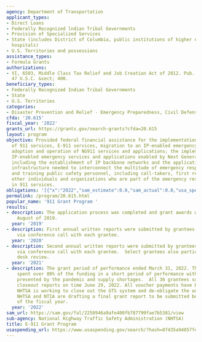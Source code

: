 ```yaml
---
agency: Department of Transportation
applicant_types:
- Direct Loans
- Federally Recognized lndian Tribal Governments
- Provision of Specialized Services
- State (includes District of Columbia, public institutions of higher education and
  hospitals)
- U.S. Territories and possessions
assistance_types:
- Formula Grants
authorizations:
- VI, 6503, Middle Class Tax Relief and Job Creation Act of 2012. Pub. L. 112, 96.
  47 U.S.C. &sect; 400.
beneficiary_types:
- Federally Recognized Indian Tribal Governments
- State
- U.S. Territories
categories:
- Disaster Prevention and Relief - Emergency Preparedness, Civil Defense
cfda: '20.615'
fiscal_year: '2022'
grants_url: https://grants.gov/search-grants?cfda=20.615
layout: program
objective: Provided federal financial assistance for the implementation and operation
  of 911 services, E-911 services, migration to an IP-enabled emergency network, and
  adoption and operation of NG911 services and applications; the implementation of
  IP-enabled emergency services and applications enabled by Next Generation 911 services,
  including the establishment of IP backbone networks and the application layer software
  infrastructure needed to interconnect the multitude of emergency response organizations;
  and training public safety personnel, including call-takers, first responders, and
  other individuals and organizations who are part of the emergency response chain
  in 911 services.
obligations: '[{"x":"2022","sam_estimate":0.0,"sam_actual":0.0,"usa_spending_actual":0.0},{"x":"2023","sam_estimate":0.0,"sam_actual":0.0,"usa_spending_actual":0.0},{"x":"2024","sam_estimate":0.0,"sam_actual":0.0,"usa_spending_actual":0.0}]'
permalink: /program/20.615.html
popular_name: '911 Grant Program '
results:
- description: The application process was completed and grant awards were made in
    August of 2019.
  year: '2019'
- description: First annual written reports were submitted by grantees and reviewed
    via conference call with each grantee.
  year: '2020'
- description: Second annual written reports were submitted by grantees and reviewed
    via conference call with each grantee.  Select grantees also participated in a
    desk review.
  year: '2021'
- description: The grant period of performance ended March 31, 2022. The grantees
    spent over 80% of the funding in a short period of performance with the challenges
    presented by the pandemic and supply shortages.  All 36 grantees submitted their
    closeout reports on time June 29, 2022. All voucher payments have been paid and
    NHTSA is working to close out the GTS system and de-obligate the unspent funds.
    NHTSA and NTIA are drafting a final grant report to be submitted before the end
    of the fiscal year.
  year: '2022'
sam_url: https://sam.gov/fal/2258946a9afe400fb787799fae7b5381/view
sub-agency: National Highway Traffic Safety Administration (NHTSA)
title: E-911 Grant Program
usaspending_url: https://www.usaspending.gov/search/?hash=8f435a94057fe006022b66da3494f0f1
---
```

